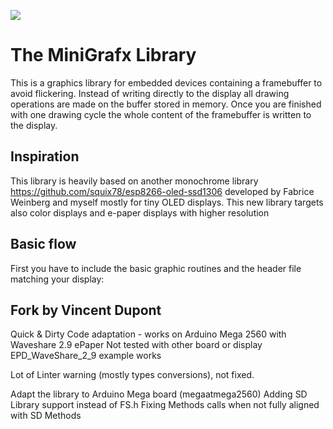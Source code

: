 ![](https://api.travis-ci.org/squix78/minigrafx.svg?branch=master)

# The MiniGrafx Library

This is a graphics library for embedded devices containing a framebuffer to avoid flickering. Instead of writing directly to the display all drawing operations are made on the buffer stored in memory. Once you are finished with one drawing cycle the whole content of the framebuffer is written to the display.

## Inspiration

This library is heavily based on another monochrome library https://github.com/squix78/esp8266-oled-ssd1306
developed by Fabrice Weinberg and myself mostly for tiny OLED displays. This new library targets also color displays and e-paper displays with higher resolution

## Basic flow

First you have to include the basic graphic routines and the header file matching your display:

## Fork by Vincent Dupont
Quick & Dirty Code adaptation - works on Arduino Mega 2560 with Waveshare 2.9 ePaper
Not tested with other board or display
EPD_WaveShare_2_9 example works

Lot of Linter warning (mostly types conversions), not fixed.

Adapt the library to Arduino Mega board (megaatmega2560)
Adding SD Library support instead of FS.h
Fixing Methods calls when not fully aligned with SD Methods
